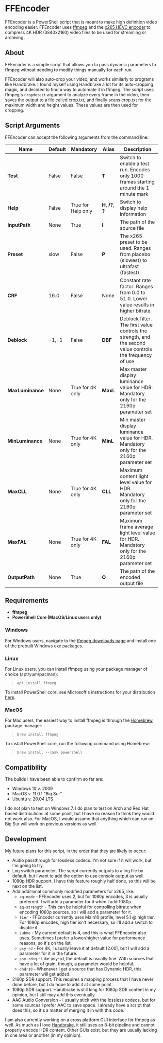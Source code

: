 # FFEncoder

FFEncoder is a PowerShell script that is meant to make high definition video encoding easier. FFEncoder uses [ffmpeg](https://ffmpeg.org/) and the [x265 HEVC encoder](https://x265.readthedocs.io/en/master/index.html) to compress 4K HDR (3840x2160) video files to be used for streaming or archiving.

## About

FFEncoder is a simple script that allows you to pass dynamic parameters to ffmpeg without needing to modify things manually for each run.

FFEncoder will also auto-crop your video, and works similarly to programs like Handbrake. I found myself using Handbrake a lot for its auto-cropping magic, and decided to find a way to automate it in ffmpeg. The script uses ffmpeg's `cropdetect` argument to analyze every frame in the video, then saves the output to a file called crop.txt, and finally scans crop.txt for the maximum width and height values. These values are then used for cropping.

## Script Arguments

FFEncoder can accept the following arguments from the command line:

| Name             | Default | Mandatory          | Alias                | Description                                                                                               |
| ---------------- | ------- | ------------------ | -------------------- | --------------------------------------------------------------------------------------------------------- |
| **Test**         | False   | False              | **T**                | Switch to enable a test run. Encodes only 1000 frames starting around the 1 minute mark                   |
| **Help**         | False   | True for Help only | **H**, **/?**, **?** | Switch to display help information                                                                        |
| **InputPath**    | None    | True               | **I**                | The path of the source file                                                                               |
| **Preset**       | slow    | False              | **P**                | The x265 preset to be used. Ranges from placebo (slowest) to ultrafast (fastest)                          |
| **CRF**          | 16.0    | False              | None                 | Constant rate factor. Ranges from 0.0 to 51.0. Lower value results in higher bitrate                      |
| **Deblock**      | -1,-1   | False              | **DBF**              | Deblock filter. The first value controls the strength, and the second value controls the frequency of use |
| **MaxLuminance** | None    | True for 4K only   | **MaxL**             | Max master display luminance value for HDR. Mandatory only for the 2160p parameter set                    |
| **MinLuminance** | None    | True for 4K only   | **MinL**             | Min master display luminance value for HDR. Mandatory only for the 2160p parameter set                    |
| **MaxCLL**       | None    | True for 4K only   | **CLL**              | Maximum content light level value for HDR. Mandatory only for the 2160p parameter set                     |
| **MaxFAL**       | None    | True for 4K only   | **FAL**              | Maximum frame average light level value for HDR. Mandatory only for the 2160p parameter set               |
| **OutputPath**   | None    | True               | **O**                | The path of the encoded output file                                                                       |

## Requirements

- <b>ffmpeg</b>
- <b>PowerShell Core (MacOS/Linux users only)</b>

### **Windows**

For Windows users, navigate to the [ffmpeg downloads page](https://ffmpeg.org/download.html#build-windows) and install one of the prebuilt Windows exe packages.

### **Linux**

For Linux users, you can install ffmpeg using your package manager of choice (apt/yum/pacman):

> `apt install ffmpeg`

To install PowerShell core, see Microsoft's instructions for your distribution [here](https://docs.microsoft.com/en-us/powershell/scripting/install/installing-powershell-core-on-linux?view=powershell-7.1).

### **MacOS**

For Mac users, the easiest way to install ffmpeg is through the [Homebrew](https://brew.sh/) package manager:

> `brew install ffmpeg`

To install PowerShell core, run the following command using Homebrew:

> `brew install --cask powershell`

## Compatibility

The builds I have been able to confirm so far are:

- Windows 10 v. 2009
- MacOS v. 11.0.1 "Big Sur"
- Ubuntu v. 20.04 LTS

I do not plan to test on Windows 7. I do plan to test on Arch and Red Hat based distributions at some point, but I have no reason to think they would not work also. For MacOS, I would assume that anything which can run on Big Sur will work on previous versions as well.

## Development

My future plans for this script, in the order that they are likely to occur:

- Audio passthrough for lossless codecs. I'm not sure if it will work, but I'm going to try.
- Log switch parameter. The script currently outputs to a log file by default, but I want to add the option to use console output as well.
- 1080p HDR support. I have this feature roughly half done, so this will be next on the list.
- Add additional commonly modified parameters for x265, like:
  - `aq-mode` - FFEncoder uses 2, but for 1080p encodes, 3 is usually preferred. I will add a parameter for it when I add 1080p.
  - `aq-strength` - This can be helpful for controlling bitrate when encoding 1080p sources, so I will add a parameter for it.
  - `tier` - FFEncoder currently uses Main10 profile, level 5.1 @ high tier. For 1080p encodes, high tier isn't necessary, so I'll add a switch to disable it.
  - `subme` - My current default is 4, and this is what FFEncoder also uses. Sometimes I prefer a lower/higher value for performance reasons, so it's on the list.
  - `psy-rd` - For 4K, I usually leave it at default (2.00), but I will add a parameter for it in the future.
  - `psy-rdoq` - Like psy-rd, the default is usually fine. With sources that have a lot of grain, though, a parameter would be helpful.
  - `dhdr10` - Whenever I get a source that has Dynamic HDR, this parameter will get added.
- 2160p SDR support. This requires a mapping process that I have never done before, but I do hope to add it at some point.
- 1080p SDR support. Handbrake is still king for 1080p SDR content in my opinion, but I still may add this eventually.
- AAC Audio Conversion - I usually stick with the lossless codecs, but for some sources I prefer AAC to save space. I already have a script that does this, so it's a matter of merging it in with this code.

I am also currently working on a cross platform GUI interface for ffmpeg as well. As much as I love [Handbrake](https://handbrake.fr/), it still uses an 8-bit pipeline and cannot properly encode HDR content. Other GUIs exist, but they are usually lacking in one area or another (in my opinion).
